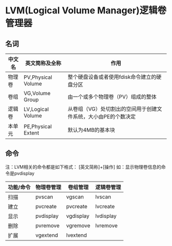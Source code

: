# LVM(Logical Volume Manager)逻辑卷管理器

## 名词

|中文名|英文简称及全称|作用|
|--------|-----------------|-----|
|物理卷|PV,Physical Volume|整个硬盘设备或者使用fdisk命令建立的硬盘分区|
|卷组|VG,Volume Group|由一个或多个物理卷（PV）组成的整体|
|逻辑卷|LV,Logical Volume|从卷组（VG）处切割出的空间用于创建文件系统，大小由PE的个数决定|
|本单元|PE,Physical Extent|默认为4MB的基本块|

## 命令

注：LVM相关的命令都是如下格式：
[英文简称]+[操作]
如：显示物理卷信息的命令是pvdisplay

|功能/命令|物理卷管理|卷组管理|逻辑卷管理|
|-----------|------------|-----------|------------|
|扫描|pvscan|vgscan|lvscan|
|建立|pvcreate|pvcreate|lvcreate|
|显示|pvdisplay|vgdisplay|lvdisplay|
|删除|pvremove|vgremove|lvremove|
|扩展|vgextend|lvextend|
